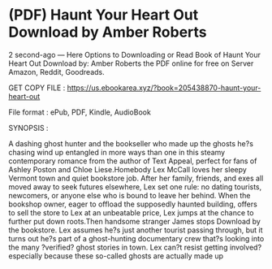 # (PDF) Haunt Your Heart Out Download by Amber Roberts

2 second-ago — Here Options to Downloading or Read Book of Haunt Your Heart Out Download by: Amber Roberts the PDF online for free on Server Amazon, Reddit, Goodreads.

GET COPY FILE : https://us.ebookarea.xyz/?book=205438870-haunt-your-heart-out

File format : ePub, PDF, Kindle, AudioBook

SYNOPSIS :

A dashing ghost hunter and the bookseller who made up the ghosts he?s chasing wind up entangled in more ways than one in this steamy contemporary romance from the author of Text Appeal, perfect for fans of Ashley Poston and Chloe Liese.Homebody Lex McCall loves her sleepy Vermont town and quiet bookstore job. After her family, friends, and exes all moved away to seek futures elsewhere, Lex set one rule: no dating tourists, newcomers, or anyone else who is bound to leave her behind. When the bookshop owner, eager to offload the supposedly haunted building, offers to sell the store to Lex at an unbeatable price, Lex jumps at the chance to further put down roots.Then handsome stranger James stops Download by the bookstore. Lex assumes he?s just another tourist passing through, but it turns out he?s part of a ghost-hunting documentary crew that?s looking into the many ?verified? ghost stories in town. Lex can?t resist getting involved?especially because these so-called ghosts are actually made up
